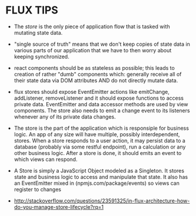 # FLUX TIPS

- The *store* is the only piece of application flow that is tasked with mutating state data.

- "single source of truth" means that we don't keep copies of state data in various parts of our application that we have to then worry about keeping synchronized.

- react components should be as stateless as possible; this leads to creation of rather "dumb" components which: generally receive all of their state data via DOM attributes AND do not directly mutate data.

- flux stores should expose EventEmitter actions like emitChange, addListener, removeListener and it should expose functions to access private data. EventEmitter and data accessor methods are used by view components. The store also needs to emit a change event to its listeners whenever any of its private data changes.

- The store is the part of the application which is responsiple for business logic. An app of any size will have multiple, possibly interdependent, stores. When a store responds to a user action, it may persist data to a database (probably via some restful endpoint), run a calculation or any other business logic. After a store is done, it should emits an event to which views can respond.

- A Store is simply a JavaScript Object modeled as a Singleton. It stores state and business logic to access and manipulate that state. It also has an EventEmitter mixed in (npmjs.com/package/events) so views can register to changes

- http://stackoverflow.com/questions/23591325/in-flux-architecture-how-do-you-manage-store-lifecycle?rq=1